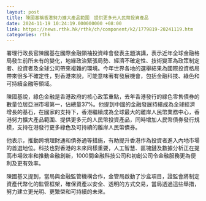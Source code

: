 ```yaml
---
layout: post
title: 陳國基稱香港努力擴大產品範圍　提供更多元人民幣投資產品
date: 2024-11-19 10:24:19.000000000 +08:00
link: https://news.rthk.hk/rthk/ch/component/k2/1779819-20241119.htm
categories: rthk
---
```


署理行政長官陳國基在國際金融領袖投資峰會發表主題演講，表示近年全球金融格局發生前所未有的變化，地緣政治緊張局勢、經濟不確定性、技術變革為政策制定者、投資者及全球公司帶來複雜的環境。今年世界各地的選舉結果為國際投資格局帶來很多不確定性，對香港來說，可能意味著有發展機會，包括金融科技、綠色和可持續金融等領域。

陳國基說，綠色金融是香港政府的核心政策重點，去年香港發行的綠色零售債券的數量位居亞洲市場第一，佔總量37%。他提到中國的金融發展持續成為全球經濟增長的基石，在國家的支持下，香港繼續成為全球最大的離岸人民幣業務中心，香港努力擴大產品範圍、提供更多元的人民幣投資產品，同時增加人民幣債券發行規模，支持在港發行更多綠色及可持續的離岸人民幣債券。

他表示，推動跨境理財通和債券通等措施，有助提升香港作為投資者進入內地市場的首選地位。科技也對香港的未來同樣重要，人工智慧、區塊鏈及數據分析正在提高市場效率和推動金融創新，1000間金融科技公司和初創公司令金融服務更為便利及更有效率。

陳國基又提到，當局與金融監管機構合作，金管局啟動了沙盒項目，證監會將制定資產代幣化的監管框架，確保資產以安全、透明的方式交易，當局透過這些舉措，努力建立更光明、更繁榮和可持續的未來。
